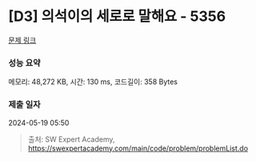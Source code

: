 # [D3] 의석이의 세로로 말해요 - 5356 

[문제 링크](https://swexpertacademy.com/main/code/problem/problemDetail.do?contestProbId=AWVWgkP6sQ0DFAUO) 

### 성능 요약

메모리: 48,272 KB, 시간: 130 ms, 코드길이: 358 Bytes

### 제출 일자

2024-05-19 05:50



> 출처: SW Expert Academy, https://swexpertacademy.com/main/code/problem/problemList.do